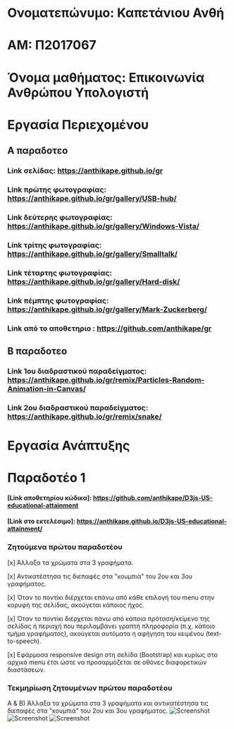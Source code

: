 # Ονοματεπώνυμο: Καπετάνιου Ανθή

# ΑΜ: Π2017067

# Όνομα μαθήματος: Επικοινωνία Ανθρώπου Υπολογιστή

# Εργασία Περιεχομένου

## Α παραδοτεο

### Link σελίδας: https://anthikape.github.io/gr

### Link πρώτης φωτογραφίας: https://anthikape.github.io/gr/gallery/USB-hub/

### Link δεύτερης φωτογραφίας: https://anthikape.github.io/gr/gallery/Windows-Vista/

### Link τρίτης φωτογραφίας: https://anthikape.github.io/gr/gallery/Smalltalk/

### Link τέταρτης φωτογραφίας: https://anthikape.github.io/gr/gallery/Hard-disk/

### Link πέμπτης φωτογραφίας: https://anthikape.github.io/gr/gallery/Mark-Zuckerberg/

### Link από το  αποθετηριο : https://github.com/anthikape/gr

## Β παραδοτεο

### Link 1ου διαδραστικού παραδείγματος: https://anthikape.github.io/gr/remix/Particles-Random-Animation-in-Canvas/

### Link 2ου διαδραστικού παραδείγματος: https://anthikape.github.io/gr/remix/snake/


# Εργασία Ανάπτυξης 

# Παραδοτέο 1 

#### [Link αποθετηρίου κώδικα]: https://github.com/anthikape/D3js-US-educational-attainment
#### [Link στο εκτελέσιμο]: https://anthikape.github.io/D3js-US-educational-attainment/

###  Zητούμενα πρώτου παραδοτέου

[x] Άλλαξα τα χρώματα στα 3 γραφήματα.

[x] Αντικατέστησα τις διεπαφές στα "κουμπιά" του 2ου και 3ου γραφήματος.

[x] Όταν το ποντίκι διέρχεται επάνω από κάθε επιλογή του menu στην κορυφή της σελίδας, ακούγεται κάποιος ήχος.

[x] Όταν το ποντίκι διέρχεται πάνω από κάποια πρόταση/κείμενο της σελίδας ή περιοχή που περιλαμβάνει γραπτή πληροφορία (π.χ. κάποιο τμήμα     γραφήματος), ακούγεται αυτόματα η αφήγηση του κειμένου (text-to-speech).

[x] Εφάρμοσα responsive design στη σελίδα (Bootstrap) και κυρίως στο αρχικό menu έτσι ώστε να προσαρμόζεται σε οθόνες διαφορετικών διαστάσεων.

### Τεκμηρίωση ζητουμένων πρώτου παραδοτέου

Α & B) Άλλαξα τα χρώματα στα 3 γραφήματα και αντικατέστησα τις διεπαφές στα "κουμπιά" του 2ου και 3ου γραφήματος.
![Screenshot](image1.png)
![Screenshot](image2.png)
![Screenshot](image3.png)


# 
